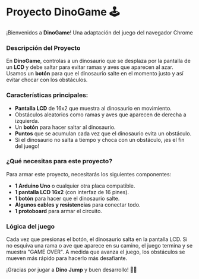 # Proyecto DinoGame 🕹️

¡Bienvenidos a **DinoGame**! Una adaptación del juego del navegador Chrome

### Descripción del Proyecto

En **DinoGame**, controlas a un dinosaurio que se desplaza por la pantalla de un **LCD** y debe saltar para evitar ramas y aves que aparecen al azar. Usamos un **botón** para que el dinosaurio salte en el momento justo y así evitar chocar con los obstáculos.

### Características principales:
- **Pantalla LCD** de 16x2 que muestra al dinosaurio en movimiento.
- Obstáculos aleatorios como ramas y aves que aparecen de derecha a izquierda.
- Un **botón** para hacer saltar al dinosaurio.
- **Puntos** que se acumulan cada vez que el dinosaurio evita un obstáculo.
- Si el dinosaurio no salta a tiempo y choca con un obstáculo, ¡es el fin del juego!

### ¿Qué necesitas para este proyecto?
Para armar este proyecto, necesitarás los siguientes componentes:

- **1 Arduino Uno** o cualquier otra placa compatible.
- **1 pantalla LCD 16x2** (con interfaz de 16 pines).
- **1 botón** para hacer que el dinosaurio salte.
- **Algunos cables y resistencias** para conectar todo.
- **1 protoboard** para armar el circuito.

### Lógica del juego

Cada vez que presionas el botón, el dinosaurio salta en la pantalla LCD. Si no esquiva una rama o ave que aparece en su camino, el juego termina y se muestra "GAME OVER". A medida que avanza el juego, los obstáculos se mueven más rápido para hacerlo más desafiante.

¡Gracias por jugar a **Dino Jump** y buen desarrollo! 🚀👾
